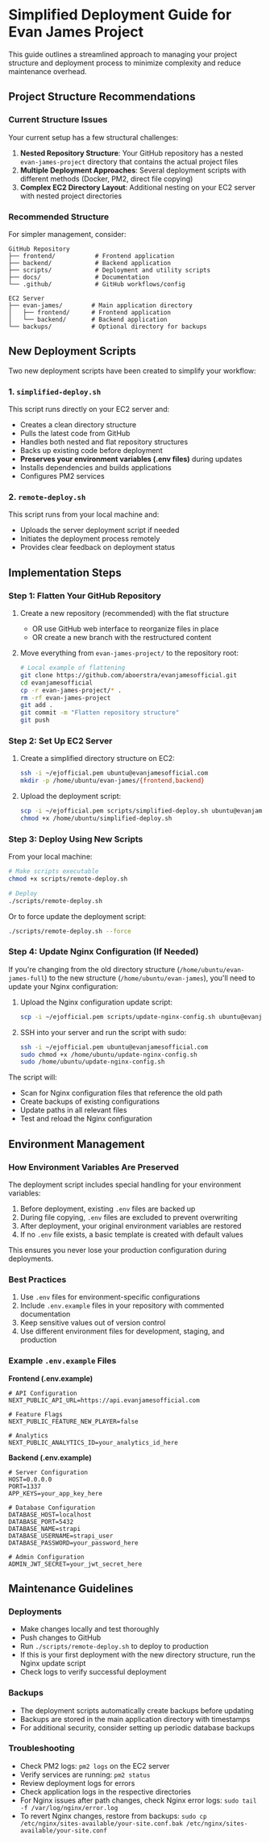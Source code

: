# Simplified Deployment Guide for Evan James Project

This guide outlines a streamlined approach to managing your project structure and deployment process to minimize complexity and reduce maintenance overhead.

## Project Structure Recommendations

### Current Structure Issues

Your current setup has a few structural challenges:

1. **Nested Repository Structure**: Your GitHub repository has a nested `evan-james-project` directory that contains the actual project files
2. **Multiple Deployment Approaches**: Several deployment scripts with different methods (Docker, PM2, direct file copying)
3. **Complex EC2 Directory Layout**: Additional nesting on your EC2 server with nested project directories

### Recommended Structure

For simpler management, consider:

```
GitHub Repository
├── frontend/           # Frontend application
├── backend/            # Backend application
├── scripts/            # Deployment and utility scripts
├── docs/               # Documentation
└── .github/            # GitHub workflows/config
```

```
EC2 Server
├── evan-james/        # Main application directory
│   ├── frontend/      # Frontend application
│   └── backend/       # Backend application
└── backups/           # Optional directory for backups
```

## New Deployment Scripts

Two new deployment scripts have been created to simplify your workflow:

### 1. `simplified-deploy.sh`

This script runs directly on your EC2 server and:

- Creates a clean directory structure
- Pulls the latest code from GitHub
- Handles both nested and flat repository structures
- Backs up existing code before deployment
- **Preserves your environment variables (.env files)** during updates
- Installs dependencies and builds applications
- Configures PM2 services

### 2. `remote-deploy.sh`

This script runs from your local machine and:

- Uploads the server deployment script if needed
- Initiates the deployment process remotely
- Provides clear feedback on deployment status

## Implementation Steps

### Step 1: Flatten Your GitHub Repository

1. Create a new repository (recommended) with the flat structure
   - OR use GitHub web interface to reorganize files in place
   - OR create a new branch with the restructured content

2. Move everything from `evan-james-project/` to the repository root:
   ```bash
   # Local example of flattening
   git clone https://github.com/aboerstra/evanjamesofficial.git
   cd evanjamesofficial
   cp -r evan-james-project/* .
   rm -rf evan-james-project
   git add .
   git commit -m "Flatten repository structure"
   git push
   ```

### Step 2: Set Up EC2 Server

1. Create a simplified directory structure on EC2:
   ```bash
   ssh -i ~/ejofficial.pem ubuntu@evanjamesofficial.com
   mkdir -p /home/ubuntu/evan-james/{frontend,backend}
   ```

2. Upload the deployment script:
   ```bash
   scp -i ~/ejofficial.pem scripts/simplified-deploy.sh ubuntu@evanjamesofficial.com:/home/ubuntu/
   chmod +x /home/ubuntu/simplified-deploy.sh
   ```

### Step 3: Deploy Using New Scripts

From your local machine:
```bash
# Make scripts executable
chmod +x scripts/remote-deploy.sh

# Deploy
./scripts/remote-deploy.sh
```

Or to force update the deployment script:
```bash
./scripts/remote-deploy.sh --force
```

### Step 4: Update Nginx Configuration (If Needed)

If you're changing from the old directory structure (`/home/ubuntu/evan-james-full`) to the new structure (`/home/ubuntu/evan-james`), you'll need to update your Nginx configuration:

1. Upload the Nginx configuration update script:
   ```bash
   scp -i ~/ejofficial.pem scripts/update-nginx-config.sh ubuntu@evanjamesofficial.com:/home/ubuntu/
   ```

2. SSH into your server and run the script with sudo:
   ```bash
   ssh -i ~/ejofficial.pem ubuntu@evanjamesofficial.com
   sudo chmod +x /home/ubuntu/update-nginx-config.sh
   sudo /home/ubuntu/update-nginx-config.sh
   ```

The script will:
- Scan for Nginx configuration files that reference the old path
- Create backups of existing configurations
- Update paths in all relevant files
- Test and reload the Nginx configuration

## Environment Management

### How Environment Variables Are Preserved

The deployment script includes special handling for your environment variables:

1. Before deployment, existing `.env` files are backed up
2. During file copying, `.env` files are excluded to prevent overwriting
3. After deployment, your original environment variables are restored
4. If no `.env` file exists, a basic template is created with default values

This ensures you never lose your production configuration during deployments.

### Best Practices

1. Use `.env` files for environment-specific configurations
2. Include `.env.example` files in your repository with commented documentation
3. Keep sensitive values out of version control
4. Use different environment files for development, staging, and production

### Example `.env.example` Files

**Frontend (.env.example)**
```
# API Configuration
NEXT_PUBLIC_API_URL=https://api.evanjamesofficial.com

# Feature Flags
NEXT_PUBLIC_FEATURE_NEW_PLAYER=false

# Analytics
NEXT_PUBLIC_ANALYTICS_ID=your_analytics_id_here
```

**Backend (.env.example)**
```
# Server Configuration
HOST=0.0.0.0
PORT=1337
APP_KEYS=your_app_key_here

# Database Configuration 
DATABASE_HOST=localhost
DATABASE_PORT=5432
DATABASE_NAME=strapi
DATABASE_USERNAME=strapi_user
DATABASE_PASSWORD=your_password_here

# Admin Configuration
ADMIN_JWT_SECRET=your_jwt_secret_here
```

## Maintenance Guidelines

### Deployments

- Make changes locally and test thoroughly
- Push changes to GitHub
- Run `./scripts/remote-deploy.sh` to deploy to production
- If this is your first deployment with the new directory structure, run the Nginx update script
- Check logs to verify successful deployment

### Backups

- The deployment scripts automatically create backups before updating
- Backups are stored in the main application directory with timestamps
- For additional security, consider setting up periodic database backups

### Troubleshooting

- Check PM2 logs: `pm2 logs` on the EC2 server
- Verify services are running: `pm2 status`
- Review deployment logs for errors
- Check application logs in the respective directories
- For Nginx issues after path changes, check Nginx error logs: `sudo tail -f /var/log/nginx/error.log`
- To revert Nginx changes, restore from backups: `sudo cp /etc/nginx/sites-available/your-site.conf.bak /etc/nginx/sites-available/your-site.conf`
